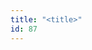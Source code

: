 ```yaml
---
title: "<title>"
id: 87
---
```


<title>
<source> http://www.infosecurity-magazine.com/news/fraudsters-pose-as-doe-spread/ </source>
<date> 2017_01_06 </date>
<text>
UK police are warning that fraudsters are posing as Department of Education officials in order trick schools into installing ransomware.
An Action Fraud notice claimed that the fraudsters have been cold calling education institutions pretending to be government officials and socially engineering the victim into giving them the email address of the head teacher, in order to send across “sensitive information”.
The resulting email contains a .zip attachment loaded with ransomware that will apparently demand up to £8000 to recover the files.
Action Fraud claimed similar cases have been noted where the fraudsters pretend to be calling from the Department for Work and Pensions, or even telecom providers.
The newly reported incidents represent an escalation in tactics designed to get ransomware on the networks of targets presumably selected because they may be relatively poorly secured, and be willing to pay a high penalty to gain access back to their data.
“Once again, hackers have preyed on the weakest link in security – the end-user – but this is not where the fault lies.
It’s unfair to expect busy teachers to be able to tell the difference between an email from the Department of Education and these sophisticated mimics,” argued Fraser Kyne, EMEA CTO at Bromium.
“Hackers are clever and convincing con artists, yet the industry continues to try and convince us that they can be defeated through detection tools and user education.
As we can see from the rise in such attacks, this approach is neither realistic nor effective”.
In related news, new tactics designed to deliver the Petya variant GoldenEye have been discovered using fake job application emails.
The new campaign is designed to target HR staff, with the ransomware hidden in a malicious attachment masquerading as a CV, according to Check Point.
The emails also contain a harmless PDF as covering letter in order to lull the recipient into a false sense of security, the vendor claimed.
</text>



## Annotations

Annotation keys: content, sourcefile, cyberevent, info

<details>
<summary>Raw annotation JSON (preview)</summary>

```json
{
  "content": "UK police are warning that fraudsters are posing as Department of Education officials in order trick schools into installing ransomware. An Action Fraud notice claimed that the fraudsters have been cold calling education institutions pretending to be government officials and socially engineering the victim into giving them the email address of the head teacher, in order to send across \u201csensitive information\u201d. The resulting email contains a .zip attachment loaded with ransomware that will apparently demand up to \u00a38000 to recover the files. Action Fraud claimed similar cases have been noted where the fraudsters pretend to be calling from the Department for Work and Pensions, or even telecom\u00a0providers. The newly reported incidents represent an escalation in tactics designed to get ransomware on the networks of targets presumably selected because they may be relatively poorly secured, and be willing to pay a high penalty to gain access back to their data. \u201cOnce again, hackers have preyed on the weakest link in security \u2013 the end-user \u2013 but this is not where the fault lies. It\u2019s unfair to expect busy teachers to be able to tell the difference between an email from the Department of Education and these sophisticated mimics,\u201d argued Fraser Kyne, EMEA CTO at Bromium. \u201cHackers are clever and convincing con artists, yet the industry continues to try and convince us that they can be defeated through detection tools and user education. As we can see from the rise in such attacks, this approach is neither realistic nor effective\u201d. In related news, new tactics designed to deliver the Petya variant GoldenEye have been discovered using fake job application emails. The new campaign is designed to target HR staff, with the ransomware hidden in a malicious attachment masquerading as a CV, according to Check Point. The emails also contain a harmless PDF as covering letter in order to lull the recipient into a false sense of security, the vendor claimed",
  "sourcefile": "87.txt",
  "cyberevent": {
    "hopper": [
      {
        "index": 0,
        "relation": "Same",
        "events": [
          {
            "index": "E8",
            "type": "Attack",
            "realis": "Actual",
            "nugget": {
              "startOffset": 38,
              "index": "T24",
              "endOffset": 51,
              "text": "are posing as"
            },
            "argument": [
              {
                "index": "T21",
                "text": "fraudsters",
                "endOffset": 37,
                "role": {
                  "type": "Attacker"
                },
                "startOffset": 27,
                "type": "Person"
              },
              {
                "index": "T23",
                "text": "Department of Education officials",
                "endOffset": 85,
                "role": {
                  "type": "Trusted-Entity"
                },
                "startOffset": 52,
                "type": "Organization"
              }
            ],
            "subtype": "Phishing"
          },
          {
            "index": "E7",
            "type": "Attack",
            "realis": "Actual",
            "nugget": {
              "startOffset": 95,
              "index": "T19",
              "endOffset": 100,
              "text": "trick"
            },
            "argument": [
              {
                "index": "T22",
                "external_reference": {
                  "wikidataid": "Q222516"
                },
                "endOffset": 108,
                "role": {
                  "type": "Victim"
                },
                "text": "schools",
                "startOffset": 101,
                "type": "Organization"
              },
              {
                "index": "T20",
                "text": "installing ransomware",
                "endOffset": 135,
                "role": {
                  "t
```
</details>
